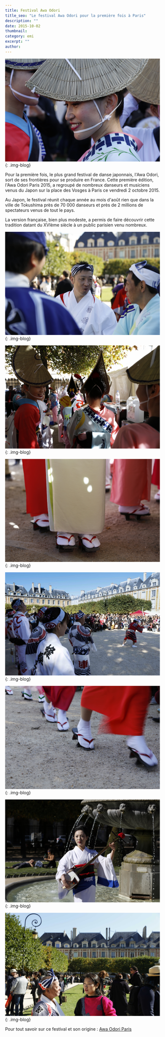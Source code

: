 ```yaml
---
title: Festival Awa Odori
title_seo: "Le festival Awa Odori pour la première fois à Paris"
description: ""
date: 2015-10-02
thumbnail:
category: emi
excerpt: ""
author:
---
```

![picture alt](/images/blog/awaodori-07.JPG "Le festival Awa Odori à Paris"){: .img-blog}


Pour la première fois, le plus grand festival de danse japonnais, l'Awa Odori, sort de ses frontières pour se produire en France. Cette première édition, l'Awa Odori Paris 2015, a regroupé de nombreux danseurs et musiciens venus du Japon sur la place des Vosges à Paris ce vendredi 2 octobre 2015.

Au Japon, le festival réunit chaque année au mois d'août rien que dans la ville de Tokushima près de 70 000 danseurs et près de 2 millions de spectateurs venus de tout le pays.

La version française, bien plus modeste, a permis de faire découvrir cette tradition datant du XVIème siècle à un public parisien venu nombreux.


![picture alt](/images/blog/awaodori-08.JPG "Le festival Awa Odori à Paris"){: .img-blog}

![picture alt](/images/blog/awaodori-02.JPG "Le festival Awa Odori à Paris"){: .img-blog}

![picture alt](/images/blog/awaodori-03.JPG "Le festival Awa Odori à Paris"){: .img-blog}

![picture alt](/images/blog/awaodori-04.JPG "Le festival Awa Odori à Paris"){: .img-blog}

![picture alt](/images/blog/awaodori-05.JPG "Le festival Awa Odori à Paris"){: .img-blog}

![picture alt](/images/blog/awaodori-06.JPG "Le festival Awa Odori à Paris"){: .img-blog}

![picture alt](/images/blog/awaodori-01.JPG "Le festival Awa Odori à Paris"){: .img-blog}

Pour tout savoir sur ce festival et son origine : [Awa Odori Paris](http://awaodoriparis.com/fr/awa/)
